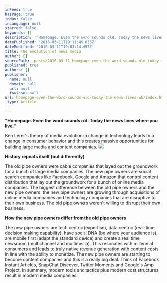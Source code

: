 ```yaml
---
inFeed: true
hasPage: true
inNav: false
inLanguage: null
starred: false
keywords: []
description: '“Homepage. Even the word sounds old. Today the news lives where you live."'
datePublished: '2016-03-11T19:11:49.035Z'
dateModified: '2016-03-11T19:03:14.095Z'
title: The evolution of news media
author: []
sourcePath: _posts/2016-03-11-homepage-even-the-word-sounds-old-today-the-news-lives-wh.md
published: true
authors: []
publisher:
  name: null
  domain: null
  url: null
  favicon: null
url: homepage-even-the-word-sounds-old-today-the-news-lives-wh/index.html
_type: Article

---
```

**"Homepage. Even the word sounds old. Today the news lives where you live."**

Ben Lerer's theory of media evolution: a change in technology leads to a change in consumer behavior and this creates massive opportunities for building large media and content companies. 
![](https://the-grid-user-content.s3-us-west-2.amazonaws.com/debdffd4-ed5d-4b5b-ac0d-f3bb17329320.jpg)

**History repeats itself (but differently)**

The old pipe owners were cable companies that layed out the groundwork for a bunch of large media companies. The new pipe owners are social search companies like Facebook, Google and Amazon that control content distribution that lay out the groundwork for a bunch of online media companies. The biggest difference between the old pipe owners and the new pipe owners: the new pipe owners are growing through acquisitions of online media companies and technology companies that are disruptive to their own business. The old pipe owners weren't willing to disrupt their own business.

**How the new pipe owners differ from the old pipe owners**

The new pipe owners are tech centric (expertise), data centric (real-time decision making capability), have social DNA (be where your audience is), are mobile first (adapt the standard device) and create a real time newsroom (multichannel and multimedia). This resonates with millennial consumers and leads to truly native revenue generation with content costs in line with the ability to monetize. The new pipe owners are starting to become content companies and this is a really big deal. Think of Facebook Instant Articles, SnapChat Discover, Twitter Moments and Google's Amp Project. In summary, modern tools and tactics plus modern cost structures result in modern media companies.